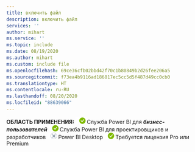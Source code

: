 ```yaml
---
title: включить файл
description: включить файл
services: ''
author: mihart
ms.service: ''
ms.topic: include
ms.date: 08/19/2020
ms.author: mihart
ms.custom: include file
ms.openlocfilehash: 69ce36cfb02bbd42f70c1b80849b2d26fee206a5
ms.sourcegitcommit: f73ea4b9116ad186817ec5cc5d5f487d49cc0cb0
ms.translationtype: HT
ms.contentlocale: ru-RU
ms.lasthandoff: 08/20/2020
ms.locfileid: "88639066"
---
```

<Token>**ОБЛАСТЬ ПРИМЕНЕНИЯ:** ![да](media/yes.png)Служба Power BI для ***бизнес-пользователей*** ![да](media/yes.png)Служба Power BI для проектировщиков и разработчиков ![нет](media/no.png)Power BI Desktop ![да](media/yes.png)Требуется лицензия Pro или Premium </Token>